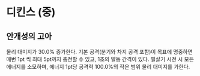 # 디킨스 (중)

## 안개성의 고아

물리 대미지가 30.0% 증가한다. 기본 공격(분기와 차지 공격 포함)이 목표에 명중하면 매번 1pt 씩 최대 5pt까지 충전할 수 있고, 1초의 발동 간격이 있다. 필살기 시전 시 모든 에너지를 소모하며, 에너지 1pt당 공격력 100.0%의 작은 범위 물리 대미지를 가한다.
